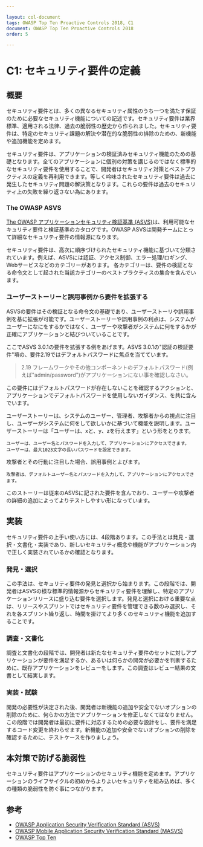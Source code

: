 ```yaml
---

layout: col-document
tags: OWASP Top Ten Proactive Controls 2018, C1
document: OWASP Top Ten Proactive Controls 2018
order: 5

---
```


# C1: セキュリティ要件の定義

## 概要

セキュリティ要件とは、多くの異なるセキュリティ属性のうち一つを満たす保証のために必要なセキュリティ機能についての記述です。セキュリティ要件は業界標準、適用される法律、過去の脆弱性の歴史から作られました。セキュリティ要件は、特定のセキュリティ課題の解決や潜在的な脆弱性の排除のための、新機能や追加機能を定めます。

セキュリティ要件は、アプリケーションの検証済みセキュリティ機能のための基礎となります。全てのアプリケーションに個別の対策を講じるのではなく標準的なセキュリティ要件を使用することで、開発者はセキュリティ対策とベストプラクティスの定義を再利用できます。等しく吟味されたセキュリティ要件は過去に発生したセキュリティ問題の解決策となります。これらの要件は過去のセキュリティ上の失敗を繰り返さない為にあります。

### The OWASP ASVS

[The OWASP アプリケーションセキュリティ検証基準 (ASVS)](https://www.owasp.org/index.php/Category:OWASP_Application_Security_Verification_Standard_Project)は、利用可能なセキュリティ要件と検証基準のカタログです。OWASP ASVSは開発チームにとって詳細なセキュリティ要件の情報源になります。

セキュリティ要件は、高次に順序づけられたセキュリティ機能に基づいて分類されています。例えば、ASVSには認証、アクセス制御、エラー処理/ロギング、Webサービスなどのカテゴリーがあります。
各カテゴリーは、要件の検証となる命令文として起された当該カテゴリーのベストプラクティスの集合を含んでいます。

### ユーザーストーリーと誤用事例から要件を拡張する

ASVSの要件はその検証となる命令文の基礎であり、ユーザーストーリや誤用事例を基に拡張が可能です。ユーザーストーリーや誤用事例の利点は、システムがユーザーになにをするかではなく、ユーザーや攻撃者がシステムに何をするかが正確にアプリケーションと結びついていることです。

ここでASVS 3.0.1の要件を拡張する例をあげます。ASVS 3.0.1の"認証の検証要件"項の、要件2.19ではデフォルトパスワードに焦点を当てています。

> 2.19 フレームワークやその他コンポーネントのデフォルトパスワード(例えば"admin/password")がアプリケーションにない事を確認しなさい。

この要件にはデフォルトパスワードが存在しないことを確認するアクションと、アプリケーションでデフォルトパスワードを使用しないガイダンス、を共に含んでいます。

ユーザーストーリーは、システムのユーザー、管理者、攻撃者からの視点に注目し、ユーザーがシステムに何をして欲しいかに基づいて機能を説明します。ユーザーストーリーは「ユーザーは、xと、y、zを行えます」という形をとります。

    ユーザーは、ユーザー名とパスワードを入力して、アプリケーションにアクセスできます。
    ユーザーは、最大1023文字の長いパスワードを設定できます。

攻撃者とその行動に注目した場合、誤用事例とよびます。

    攻撃者は、デフォルトユーザー名とパスワードを入力して、アプリケーションにアクセスできます。

このストーリーは従来のASVSに記された要件を含んでおり、ユーザーや攻撃者の詳細の追加によってよりテストしやすい形になっています。

## 実装

セキュリティ要件の上手い使い方には、4段階あります。この手法とは発見・選択・文書化・実装であり、新しいセキュリティ概念や機能がアプリケーション内で正しく実装されているかの確認となります。

### 発見・選択

この手法は、セキュリティ要件の発見と選択から始まります。この段階では、開発者はASVSの様な標準的情報源からセキュリティ要件を理解し、特定のアプリケーションリリースに盛り込む要件を選択します。発見と選択における重要な点は、リリースやスプリントではセキュリティ要件を管理できる数のみ選択し、それを各スプリント繰り返し、時間を掛けてより多くのセキュリティ機能を追加することです。

### 調査・文書化

調査と文書化の段階では、開発者は新たなセキュリティ要件のセットに対しアプリケーションが要件を満足するか、あるいは何らかの開発が必要かを判断するために、既存アプリケーションをレビューをします。この調査はレビュー結果の文書として結実します。

### 実装・試験

開発の必要性が決定された後、開発者は新機能の追加や安全でないオプションの削除のために、何らかの方法でアプリケーションを修正しなくてはなりません。この段階では開発者は最初に要件に対応するための必要な設計をし、要件を満足するコード変更を終わらせます。新機能の追加や安全でないオプションの削除を確認するために、テストケースを作りましょう。

## 本対策で防げる脆弱性

セキュリティ要件はアプリケーションのセキュリティ機能を定めます。アプリケーションのライフサイクルの初めからよりよいセキュリティを組み込めば、多くの種類の脆弱性を防ぐ事につながります。

## 参考

* [OWASP Application Security Verification Standard (ASVS)](https://www.owasp.org/index.php/Category:OWASP_Application_Security_Verification_Standard_Project)
* [OWASP Mobile Application Security Verification Standard (MASVS)](https://github.com/OWASP/owasp-masvs)
* [OWASP Top Ten](https://www.owasp.org/index.php/Category:OWASP_Top_Ten_Project)
